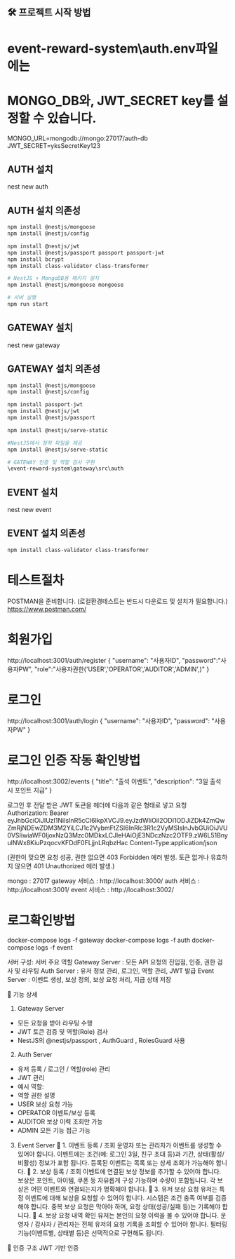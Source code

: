 ## 🛠️ 프로젝트 시작 방법

# event-reward-system\auth\.env파일에는 
# MONGO_DB와, JWT_SECRET key를 설정할 수 있습니다.
MONGO_URL=mongodb://mongo:27017/auth-db
JWT_SECRET=yksSecretKey123

## AUTH 설치
nest new auth

## AUTH 설치 의존성
```bash
npm install @nestjs/mongoose
npm install @nestjs/config

npm install @nestjs/jwt
npm install @nestjs/passport passport passport-jwt
npm install bcrypt
npm install class-validator class-transformer

# NestJS + MongoDB용 패키지 설치
npm install @nestjs/mongoose mongoose

# 서버 실행
npm run start

```

## GATEWAY 설치
nest new gateway

## GATEWAY 설치 의존성
```bash
npm install @nestjs/mongoose
npm install @nestjs/config

npm install passport-jwt
npm install @nestjs/jwt
npm install @nestjs/passport

npm install @nestjs/serve-static

#NestJS에서 정적 파일을 제공
npm install @nestjs/serve-static

# GATEWAY 인증 및 역할 검사 구현
\event-reward-system\gateway\src\auth
```

## EVENT 설치
nest new event
## EVENT 설치 의존성
```bash
npm install class-validator class-transformer
```

# 테스트절차 
POSTMAN을 준비합니다.
(로컬환경테스트는 반드시 다운로드 및 설치가 필요합니다.)
https://www.postman.com/

# 회원가입
http://localhost:3001/auth/register
{
	"username": "사용자ID",
    "password":"사용자PW",
    "role":"사용자권한('USER','OPERATOR','AUDITOR','ADMIN',)"
}

# 로그인
http://localhost:3001/auth/login
{
  "username": "사용자ID",
  "password": "사용자PW"
}

# 로그인 인증 작동 확인방법
http://localhost:3002/events
{
  "title": "출석 이벤트",
  "description": "3일 출석 시 포인트 지급"
}

로그인 후 전달 받은 JWT 토큰을 
헤더에 다음과 같은 형태로 넣고 요청
Authorization: Bearer eyJhbGciOiJIUzI1NiIsInR5cCI6IkpXVCJ9.eyJzdWIiOiI2ODI1ODJiZDk4ZmQwZmRjNDEwZDM3M2YiLCJ1c2VybmFtZSI6InRlc3R1c2VyMSIsInJvbGUiOiJVU0VSIiwiaWF0IjoxNzQ3Mzc0MDkxLCJleHAiOjE3NDczNzc2OTF9.zW6L51BnyulNWx8KiuPzqocvKFDdF0FLjjnLRqbzHac
Content-Type:application/json

(권한이 맞으면 요청 성공, 권한 없으면 403 Forbidden 에러 발생.
토큰 없거나 유효하지 않으면 401 Unauthorized 에러 발생.)

mongo : 27017
gateway 서비스 : http://localhost:3000/
auth 서비스 : http://localhost:3001/
event 서비스 : http://localhost:3002/

# 로그확인방법
docker-compose logs -f gateway
docker-compose logs -f auth
docker-compose logs -f event


서버 구성:
서버 주요 역할
Gateway Server : 모든 API 요청의 진입점, 인증, 권한 검사 및 라우팅
Auth Server : 유저 정보 관리, 로그인, 역할 관리, JWT 발급
Event Server : 이벤트 생성, 보상 정의, 보상 요청 처리, 지급 상태 저장

🔧 기능 상세
1. Gateway Server
- 모든 요청을 받아 라우팅 수행
- JWT 토큰 검증 및 역할(Role) 검사
- NestJS의 @nestjs/passport , AuthGuard , RolesGuard 사용

2. Auth Server
- 유저 등록 / 로그인 / 역할(role) 관리
- JWT 관리
- 예시 역할:
- 역할 권한 설명
- USER 보상 요청 가능
- OPERATOR 이벤트/보상 등록
- AUDITOR 보상 이력 조회만 가능
- ADMIN 모든 기능 접근 가능

3. Event Server
📌 1. 이벤트 등록 / 조회
운영자 또는 관리자가 이벤트를 생성할 수 있어야 합니다.
이벤트에는 조건(예: 로그인 3일, 친구 초대 등)과 기간, 상태(활성/비활성) 정보가 포함
됩니다.
등록된 이벤트는 목록 또는 상세 조회가 가능해야 합니다.
📌 2. 보상 등록 / 조회
이벤트에 연결된 보상 정보를 추가할 수 있어야 합니다.
보상은 포인트, 아이템, 쿠폰 등 자유롭게 구성 가능하며 수량이 포함됩니다.
각 보상은 어떤 이벤트와 연결되는지가 명확해야 합니다.
📌 3. 유저 보상 요청
유저는 특정 이벤트에 대해 보상을 요청할 수 있어야 합니다.
시스템은 조건 충족 여부를 검증해야 합니다.
중복 보상 요청은 막아야 하며, 요청 상태(성공/실패 등)는 기록해야 합니다.
📌 4. 보상 요청 내역 확인
유저는 본인의 요청 이력을 볼 수 있어야 합니다.
운영자 / 감사자 / 관리자는 전체 유저의 요청 기록을 조회할 수 있어야 합니다.
필터링 기능(이벤트별, 상태별 등)은 선택적으로 구현해도 됩니다.

🔐 인증 구조
JWT 기반 인증

